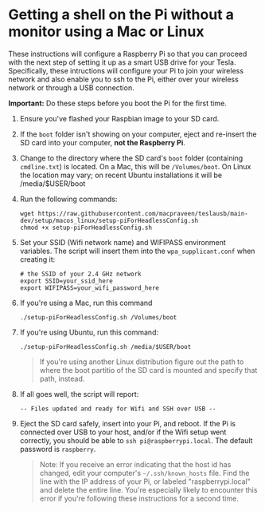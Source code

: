 # Getting a shell on the Pi without a monitor using a Mac or Linux

These instructions will configure a Raspberry Pi so that you can proceed with the next step of setting it up as a smart USB drive for your Tesla. Specifically, these intructions will configure your Pi to join your wireless network and also enable you to ssh to the Pi, either over your wireless network or through a USB connection.

**Important:** Do these steps before you boot the Pi for the first time.

1. Ensure you've flashed your Raspbian image to your SD card.
1. If the `boot` folder isn't showing on your computer, eject and re-insert the SD card into your computer, **not the Raspberry Pi**.
1. Change to the directory where the SD card's `boot` folder (containing `cmdline.txt`) is located. On a Mac, this will be `/Volumes/boot`. On Linux the location may vary; on recent Ubuntu installations it will be /media/$USER/boot
1. Run the following commands:
    ```
    wget https://raw.githubusercontent.com/macpraveen/teslausb/main-dev/setup/macos_linux/setup-piForHeadlessConfig.sh
    chmod +x setup-piForHeadlessConfig.sh
    ```
1. Set your SSID (Wifi network name) and WIFIPASS environment variables. The script will insert them into the `wpa_supplicant.conf` when creating it:
    ```
    # the SSID of your 2.4 GHz network
    export SSID=your_ssid_here
    export WIFIPASS=your_wifi_password_here
    ```
1. If you're using a Mac, run this command
    ```
    ./setup-piForHeadlessConfig.sh /Volumes/boot
    ```
1. If you're using Ubuntu, run this command:
    ```
    ./setup-piForHeadlessConfig.sh /media/$USER/boot
    ```
    > If you're using another Linux distribution figure out the path to where the boot partitio of the SD card is mounted and specify that path, instead.
1. If all goes well, the script will report:
    ```
    -- Files updated and ready for Wifi and SSH over USB --
    ```
1. Eject the SD card safely, insert into your Pi, and reboot. If the Pi is connected over USB to your host, and/or if the Wifi setup went correctly, you should be able to `ssh pi@raspberrypi.local`. The default password is `raspberry`.

    > Note: If you receive an error indicating that the host id has changed, edit your computer's `~/.ssh/known_hosts` file. Find the line with the IP address of your Pi, or labeled "raspberrypi.local" and delete the entire line. You're especially likely to encounter this error if you're following these instructions for a second time.
